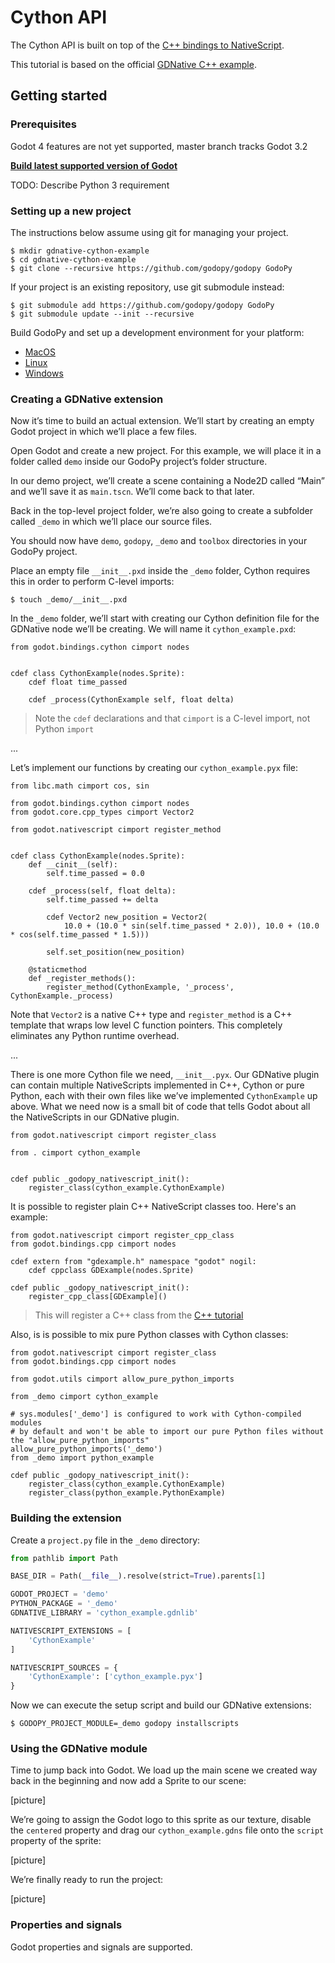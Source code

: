 # Cython API

The Cython API is built on top of the [C++ bindings to NativeScript](https://github.com/GodotNativeTools/godot-cpp).

This tutorial is based on the official [GDNative C++ example](https://docs.godotengine.org/en/latest/tutorials/plugins/gdnative/gdnative-cpp-example.html).

## Getting started

### Prerequisites

Godot 4 features are not yet supported, master branch tracks Godot 3.2

[**Build latest supported version of Godot**](https://godot.readthedocs.io/en/3.2/development/compiling/index.html)

TODO: Describe Python 3 requirement

### Setting up a new project

The instructions below assume using git for managing your project.

```
$ mkdir gdnative-cython-example
$ cd gdnative-cython-example
$ git clone --recursive https://github.com/godopy/godopy GodoPy
```

If your project is an existing repository, use git submodule instead:
```
$ git submodule add https://github.com/godopy/godopy GodoPy
$ git submodule update --init --recursive
```

Build GodoPy and set up a development environment for your platform:
- [MacOS](BUILD_MACOS.md)
- [Linux](BUILD_LINUX.md)
- [Windows](BUILD_WINDOWS.md)


### Creating a GDNative extension

Now it’s time to build an actual extension. We’ll start by creating an empty Godot project
in which we’ll place a few files.

Open Godot and create a new project. For this example, we will place it in a folder called `demo` inside our GodoPy project’s folder structure.

In our demo project, we’ll create a scene containing a Node2D called “Main” and we’ll save it as `main.tscn`.
We’ll come back to that later.

Back in the top-level project folder, we’re also going to create a subfolder called `_demo`
in which we’ll place our source files.

You should now have `demo`, `godopy`, `_demo` and `toolbox` directories in your GodoPy project.

Place an empty file `__init__.pxd` inside the `_demo` folder, Cython requires this in order to perform C-level imports:
```
$ touch _demo/__init__.pxd
```

In the `_demo` folder, we’ll start with creating our Cython definition file for the GDNative node we’ll be creating.
We will name it `cython_example.pxd`:
```pyx
from godot.bindings.cython cimport nodes


cdef class CythonExample(nodes.Sprite):
    cdef float time_passed

    cdef _process(CythonExample self, float delta)
```
> Note the `cdef` declarations and that `cimport` is a C-level import, not Python `import`

...

Let’s implement our functions by creating our `cython_example.pyx` file:
```pyx
from libc.math cimport cos, sin

from godot.bindings.cython cimport nodes
from godot.core.cpp_types cimport Vector2

from godot.nativescript cimport register_method


cdef class CythonExample(nodes.Sprite):
    def __cinit__(self):
        self.time_passed = 0.0

    cdef _process(self, float delta):
        self.time_passed += delta

        cdef Vector2 new_position = Vector2(
            10.0 + (10.0 * sin(self.time_passed * 2.0)), 10.0 + (10.0 * cos(self.time_passed * 1.5)))

        self.set_position(new_position)

    @staticmethod
    def _register_methods():
        register_method(CythonExample, '_process', CythonExample._process)
```

Note that `Vector2` is a native C++ type and `register_method` is a C++ template that wraps
low level C function pointers. This completely eliminates any Python runtime overhead.

...

There is one more Cython file we need, `__init__.pyx`.  Our GDNative plugin can contain
multiple NativeScripts implemented in C++, Cython or pure Python, each with their own files like we’ve implemented `CythonExample` up above. What we need now is a small bit of code that tells Godot about all the NativeScripts in our GDNative plugin.

```cython
from godot.nativescript cimport register_class

from . cimport cython_example


cdef public _godopy_nativescript_init():
    register_class(cython_example.CythonExample)
```

It is possible to register plain C++ NativeScript classes too. Here's an example:
```cython
from godot.nativescript cimport register_cpp_class
from godot.bindings.cpp cimport nodes

cdef extern from "gdexample.h" namespace "godot" nogil:
    cdef cppclass GDExample(nodes.Sprite)

cdef public _godopy_nativescript_init():
    register_cpp_class[GDExample]()
```
> This will register a C++ class from the [C++ tutorial](https://docs.godotengine.org/en/latest/tutorials/plugins/gdnative/gdnative-cpp-example.html)

Also, is is possible to mix pure Python classes with Cython classes:
```cython
from godot.nativescript cimport register_class
from godot.bindings.cpp cimport nodes

from godot.utils cimport allow_pure_python_imports

from _demo cimport cython_example

# sys.modules['_demo'] is configured to work with Cython-compiled modules
# by default and won't be able to import our pure Python files without the "allow_pure_python_imports"
allow_pure_python_imports('_demo')
from _demo import python_example

cdef public _godopy_nativescript_init():
    register_class(cython_example.CythonExample)
    register_class(python_example.PythonExample)
```

### Building the extension

Create a `project.py` file in the `_demo` directory:
```py
from pathlib import Path

BASE_DIR = Path(__file__).resolve(strict=True).parents[1]

GODOT_PROJECT = 'demo'
PYTHON_PACKAGE = '_demo'
GDNATIVE_LIBRARY = 'cython_example.gdnlib'

NATIVESCRIPT_EXTENSIONS = [
    'CythonExample'
]

NATIVESCRIPT_SOURCES = {
    'CythonExample': ['cython_example.pyx']
}
```

Now we can execute the setup script and build our GDNative extensions:
```
$ GODOPY_PROJECT_MODULE=_demo godopy installscripts
```

### Using the GDNative module

Time to jump back into Godot. We load up the main scene we created way back in the beginning and
now add a Sprite to our scene:

[picture]

We’re going to assign the Godot logo to this sprite as our texture, disable the `centered` property and drag
our `cython_example.gdns` file onto the `script` property of the sprite:

[picture]

We’re finally ready to run the project:

[picture]


### Properties and signals

Godot properties and signals are supported.
